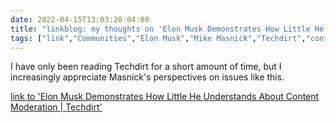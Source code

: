 ```yaml
---
date: 2022-04-15T13:03:28-04:00
title: "linkblog: my thoughts on 'Elon Musk Demonstrates How Little He Understands About Content Moderation | Techdirt'"
tags: ["link","Communities","Elon Musk","Mike Masnick","Techdirt","content moderation","free speech"]
---
```

I have only been reading Techdirt for a short amount of time, but I increasingly appreciate Masnick's perspectives on issues like this.
 
[link to 'Elon Musk Demonstrates How Little He Understands About Content Moderation | Techdirt'](https://www.techdirt.com/2022/04/15/elon-musk-demonstrates-how-little-he-understands-about-content-moderation/)
